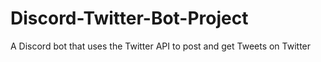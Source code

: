 # Discord-Twitter-Bot-Project
A Discord bot that uses the Twitter API to post and get Tweets on Twitter
